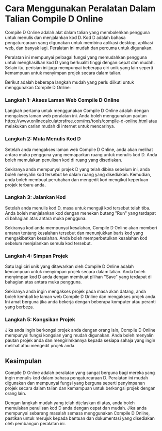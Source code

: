 Cara Menggunakan Peralatan Dalam Talian Compile D Online
========================================================

Compile D Online adalah alat dalam talian yang membolehkan pengguna untuk menulis dan menjalankan kod D. Kod D adalah bahasa pengaturcaraan yang digunakan untuk membina aplikasi desktop, aplikasi web, dan banyak lagi. Peralatan ini mudah dan percuma untuk digunakan.

Peralatan ini mempunyai pelbagai fungsi yang memudahkan pengguna untuk menghasilkan kod D yang berkualiti tinggi dengan cepat dan mudah. Selain itu, perisian ini juga mempunyai beberapa ciri unik yang lain seperti kemampuan untuk menyimpan projek secara dalam talian.

Berikut adalah beberapa langkah mudah yang perlu diikuti untuk menggunakan Compile D Online:

### Langkah 1: Akses Laman Web Compile D Online

Langkah pertama untuk menggunakan Compile D Online adalah dengan mengakses laman web peralatan ini. Anda boleh menggunakan pautan <https://www.onlinecalculatorsfree.com/ms/tools/compile-d-online.html> atau melakukan carian mudah di internet untuk mencarinya.

### Langkah 2: Mula Menulis Kod D

Setelah anda mengakses laman web Compile D Online, anda akan melihat antara muka pengguna yang memaparkan ruang untuk menulis kod D. Anda boleh memulakan penulisan kod di ruang yang disediakan.

Sekiranya anda mempunyai projek D yang telah dibina sebelum ini, anda boleh menyalin kod tersebut ke dalam ruang yang disediakan. Kemudian, anda boleh membuat perubahan dan mengedit kod mengikut keperluan projek terbaru anda.

### Langkah 3: Jalankan Kod

Setelah anda menulis kod D, masa untuk menguji kod tersebut telah tiba. Anda boleh menjalankan kod dengan menekan butang "Run" yang terdapat di bahagian atas antara muka pengguna.

Sekiranya kod anda mempunyai kesalahan, Compile D Online akan memberi amaran tentang kesalahan tersebut dan menunjukkan baris kod yang mengakibatkan kesalahan. Anda boleh memperbetulkan kesalahan kod sebelum menjalankan semula kod tersebut.

### Langkah 4: Simpan Projek

Satu lagi ciri unik yang ditawarkan oleh Compile D Online adalah kemampuan untuk menyimpan projek secara dalam talian. Anda boleh menyimpan kod D anda dengan membuat pilihan "Save" yang terdapat di bahagian atas antara muka pengguna.

Sekiranya anda ingin mengakses projek pada masa akan datang, anda boleh kembali ke laman web Compile D Online dan mengakses projek anda. Ini amat berguna jika anda bekerja dengan beberapa komputer atau peranti yang berbeza.

### Langkah 5: Kongsikan Projek

Jika anda ingin berkongsi projek anda dengan orang lain, Compile D Online mempunyai fungsi kongsian yang mudah digunakan. Anda boleh menyalin pautan projek anda dan mengirimkannya kepada sesiapa sahaja yang ingin melihat atau mengedit projek anda.

Kesimpulan
----------

Compile D Online adalah peralatan yang sangat berguna bagi mereka yang ingin menulis kod dalam bahasa pengaturcaraan D. Peralatan ini mudah digunakan dan mempunyai fungsi yang berguna seperti penyimpanan projek secara dalam talian dan kemampuan untuk berkongsi projek dengan orang lain.

Dengan langkah mudah yang telah dijelaskan di atas, anda boleh memulakan penulisan kod D anda dengan cepat dan mudah. Jika anda mempunyai sebarang masalah semasa menggunakan Compile D Online, pastikan untuk merujuk kepada bantuan dan dokumentasi yang disediakan oleh pembangun peralatan ini.